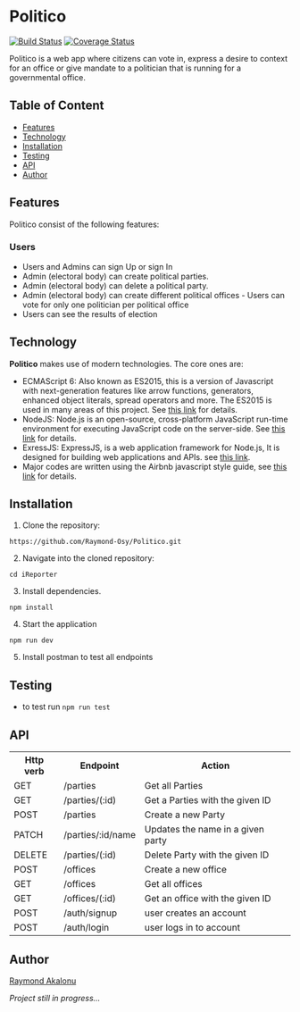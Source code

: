 # Politico

[![Build Status](https://travis-ci.com/Raymond-Osy/Politico.svg?branch=develop)](https://travis-ci.com/Raymond-Osy/Politico)
[![Coverage Status](https://coveralls.io/repos/github/Raymond-Osy/Politico/badge.svg?branch=develop)](https://coveralls.io/github/Raymond-Osy/Politico?branch=develop)

Politico is a web app where citizens can vote in, express a desire to context for an office or give mandate to a politician that is running for a governmental office.

## Table of Content

* [Features](#features)
* [Technology](#technology)
* [Installation](#installation)
* [Testing](#testing)
* [API](#API)
* [Author](#Author)

## Features
Politico consist of the following features:
###  Users
- Users and Admins can sign Up or sign In
- Admin (electoral body) can create political parties.
- Admin (electoral body) can delete a political party.
- Admin (electoral body) can create different political offices
​- Users can vote for only one politician per political office
- Users can see the results of election

## Technology

**Politico** makes use of modern technologies. The core ones are:

* ECMAScript 6: Also known as ES2015, this is a version of Javascript with
    next-generation features like arrow functions, generators, enhanced object literals,
    spread operators and more. The ES2015 is used in many areas of this project. See [this link](https://en.wikipedia.org/wiki/ECMAScript) for details.
* NodeJS: Node.js is an open-source, cross-platform JavaScript run-time environment for executing JavaScript code on the server-side.
    See [this link](https://en.wikipedia.org/wiki/Node.js) for details.
* ExressJS: ExpressJS, is a web application framework for Node.js, It is designed for building web applications and APIs.
    see [this link](https://en.wikipedia.org/wiki/Express.js).
* Major codes are written using the Airbnb javascript style guide, see [this link](https://github.com/airbnb/javascript) for details.

## Installation
1. Clone the repository:
```
https://github.com/Raymond-Osy/Politico.git
```
2. Navigate into the cloned repository:
```
cd iReporter
```
3. Install dependencies.
```
npm install
```
4. Start the application
```
npm run dev
```
5. Install postman to test all endpoints

## Testing
- to test run `npm run test`

## API
<table>
<tr><th>Http verb</th><th>Endpoint</th><th>Action</th></tr>
<tr> <td>GET</td> <td> /parties </td> <td>Get all Parties</td></tr>
<tr> <td>GET</td><td>/parties/(:id)  </td><td>Get a Parties with the given ID</td></tr>
<tr> <td>POST</td> <td>/parties </td><td>Create a new Party</td></tr>
<tr><td>PATCH</td><td>/parties/:id/name</td><td>  Updates the name in a given party </td></tr>
<tr><td>DELETE</td><td>/parties/(:id)</td><td>  Delete Party with the given ID </td></tr>
<tr><td>POST</td> <td>/offices </td><td>Create a new office</td></tr>
<tr> <td>GET</td> <td> /offices </td> <td>Get all offices</td></tr>
<tr> <td>GET</td><td>/offices/(:id)  </td><td>Get an office with the given ID</td></tr>
<tr> <td>POST</td> <td>/auth/signup </td><td>user creates an account</td></tr>
<tr> <td>POST</td> <td>/auth/login </td><td>user logs in to account</td></tr>
</table>

## Author
[Raymond Akalonu](https://www.gitshowcase.com/raymond-osy)

<i>Project still in progress...</i>